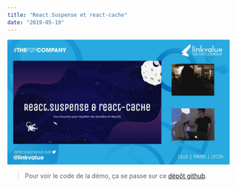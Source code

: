 ```yaml
---
title: "React.Suspense et react-cache"
date: "2019-05-19"
---
```


[![React.Suspense et react-cache, le duo futuriste pour requêter des données en ReactJS](./video-talk.jpg)](http://www.youtube.com/watch?v=lc3bLbR4wPY)
> Pour voir le code de la démo, ça se passe sur ce [dépôt github](https://github.com/florentbarriol/demo-talk-react-suspense).